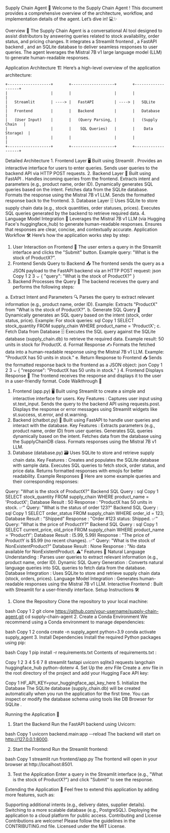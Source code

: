 Supply Chain Agent  🚀
Welcome to the Supply Chain Agent ! This document provides a comprehensive overview of the architecture, workflow, and implementation details of the agent. Let’s dive in! 💻✨

Overview 🌟
The Supply Chain Agent is a conversational AI tool designed to assist distributors by answering queries related to stock availability, order status, and pricing changes. It integrates a Streamlit frontend , a FastAPI backend , and an SQLite database to deliver seamless responses to user queries. The agent leverages the Mistral 7B v1 large language model (LLM) to generate human-readable responses.

Application Architecture 🏗️
Here’s a high-level overview of the application architecture:

    +-------------------+       +-------------------+       +-------------------+
    |                   |       |                   |       |                   |
    |   Streamlit       | ----> |   FastAPI         | ----> |   SQLite          |
    |   Frontend        |       |   Backend         |       |   Database        |
    |   (User Input)    |       |   (Query Parsing, |       |   (Supply Chain   |
    |                   |       |    SQL Queries)   |       |    Data Storage)  |
    |                   |       |                   |       |                   |
    +-------------------+       +-------------------+       +-------------------+
Detailed Architecture
    1. Frontend Layer 🖥️
        Built using Streamlit .
        Provides an interactive interface for users to enter queries.
        Sends user queries to the backend API via HTTP POST requests.
2. Backend Layer 🧠
Built using FastAPI .
Handles incoming queries from the frontend.
Extracts intent and parameters (e.g., product name, order ID).
Dynamically generates SQL queries based on the intent.
Fetches data from the SQLite database.
Formats the response using the Mistral 7B v1 LLM.
Sends the formatted response back to the frontend.
3. Database Layer 🗄️
Uses SQLite to store supply chain data (e.g., stock quantities, order statuses, prices).
Executes SQL queries generated by the backend to retrieve required data.
4. Language Model Integration 🤖
Leverages the Mistral 7B v1 LLM (via Hugging Face's huggingface_hub) to generate human-readable responses.
Ensures that responses are clear, concise, and contextually accurate.
Application Workflow 🛠️
Here’s how the application works step by step:

1. User Interaction on Frontend 👤
The user enters a query in the Streamlit interface and clicks the "Submit" button.
Example query: "What is the stock of ProductX?".
2. Frontend Sends Query to Backend 📤
The frontend sends the query as a JSON payload to the FastAPI backend via an HTTP POST request:
json
Copy
1
2
3
⌄
{
  "query": "What is the stock of ProductX?"
}
3. Backend Processes the Query 🧠
The backend receives the query and performs the following steps:

a. Extract Intent and Parameters 🔍
Parses the query to extract relevant information (e.g., product name, order ID).
Example: Extracts "ProductX" from "What is the stock of ProductX?".
b. Generate SQL Query 🔧
Dynamically generates an SQL query based on the intent (stock, order status, price).
Example: For stock queries:
sql
Copy
1
SELECT stock_quantity FROM supply_chain WHERE product_name = 'ProductX';
c. Fetch Data from Database 🗄️
Executes the SQL query against the SQLite database (supply_chain.db) to retrieve the required data.
Example result: 50 units in stock for ProductX.
d. Format Response ✍️
Formats the fetched data into a human-readable response using the Mistral 7B v1 LLM.
Example: "ProductX has 50 units in stock."
e. Return Response to Frontend 📥
Sends the formatted response back to the frontend as a JSON object:
json
Copy
1
2
3
⌄
{
  "response": "ProductX has 50 units in stock."
}
4. Frontend Displays Response 🎉
The frontend receives the response and displays it to the user in a user-friendly format.
Code Walkthrough 🧩
1. Frontend (app.py) 🖥️
Built using Streamlit to create a simple and interactive interface for users.
Key Features :
Captures user input using st.text_input.
Sends the query to the backend API using requests.post.
Displays the response or error messages using Streamlit widgets like st.success, st.error, and st.warning.
2. Backend (chatbot.py) 🚀
Built using FastAPI to handle user queries and interact with the database.
Key Features :
Extracts parameters (e.g., product name, order ID) from user queries.
Generates SQL queries dynamically based on the intent.
Fetches data from the database using the SupplyChainDB class.
Formats responses using the Mistral 7B v1 LLM.
3. Database (database.py) 🗃️
Uses SQLite to store and retrieve supply chain data.
Key Features :
Creates and populates the SQLite database with sample data.
Executes SQL queries to fetch stock, order status, and price data.
Returns formatted responses with emojis for better readability.
Example Responses 🎯
Here are some example queries and their corresponding responses:

Query: "What is the stock of ProductX?"
Backend SQL Query :
sql
Copy
1
SELECT stock_quantity FROM supply_chain WHERE product_name = 'ProductX';
Database Result : 50
Response : "ProductX has 50 units in stock. ✅"
Query: "What is the status of order 123?"
Backend SQL Query :
sql
Copy
1
SELECT order_status FROM supply_chain WHERE order_id = 123;
Database Result : "Shipped"
Response : "Order #123 status: Shipped. ✅"
Query: "What is the price of ProductY?"
Backend SQL Query :
sql
Copy
1
SELECT current_price, old_price FROM supply_chain WHERE product_name = 'ProductY';
Database Result : (5.99, 5.99)
Response : "The price of ProductY is $5.99 (no recent changes). ✅"
Query: "What is the stock of NonExistentProduct?"
Database Result : None
Response : "No data available for NonExistentProduct. ⚠️"
Features 🌟
Natural Language Understanding : Parses user queries to extract relevant information (e.g., product name, order ID).
Dynamic SQL Query Generation : Converts natural language queries into SQL queries to fetch data from the database.
Database Integration : Uses SQLite to store and retrieve supply chain data (stock, orders, prices).
Language Model Integration : Generates human-readable responses using the Mistral 7B v1 LLM.
Interactive Frontend : Built with Streamlit for a user-friendly interface.
Setup Instructions 🛠️
1. Clone the Repository
Clone the repository to your local machine:

bash
Copy
1
2
git clone https://github.com/your-username/supply-chain-agent.git
cd supply-chain-agent
2. Create a Conda Environment
We recommend using a Conda environment to manage dependencies:

bash
Copy
1
2
conda create -n supply_agent python=3.9
conda activate supply_agent
3. Install Dependencies
Install the required Python packages using pip:

bash
Copy
1
pip install -r requirements.txt
Contents of requirements.txt :

Copy
1
2
3
4
5
6
7
8
streamlit
fastapi
uvicorn
sqlite3
requests
langchain
huggingface_hub
python-dotenv
4. Set Up the .env File
Create a .env file in the root directory of the project and add your Hugging Face API key:

Copy
1
HF_API_KEY=your_huggingface_api_key_here
5. Initialize the Database
The SQLite database (supply_chain.db) will be created automatically when you run the application for the first time. You can inspect or modify the database schema using tools like DB Browser for SQLite .

Running the Application 🚀
1. Start the Backend
Run the FastAPI backend using Uvicorn:

bash
Copy
1
uvicorn backend.main:app --reload
The backend will start on http://127.0.0.1:8000.

2. Start the Frontend
Run the Streamlit frontend:

bash
Copy
1
streamlit run frontend/app.py
The frontend will open in your browser at http://localhost:8501.

3. Test the Application
Enter a query in the Streamlit interface (e.g., "What is the stock of ProductX?") and click "Submit" to see the response.

Extending the Application 🌱
Feel free to extend this application by adding more features, such as:

Supporting additional intents (e.g., delivery dates, supplier details).
Switching to a more scalable database (e.g., PostgreSQL).
Deploying the application to a cloud platform for public access.
Contributing and License
Contributions are welcome! Please follow the guidelines in the CONTRIBUTING.md file.
Licensed under the MIT License.
